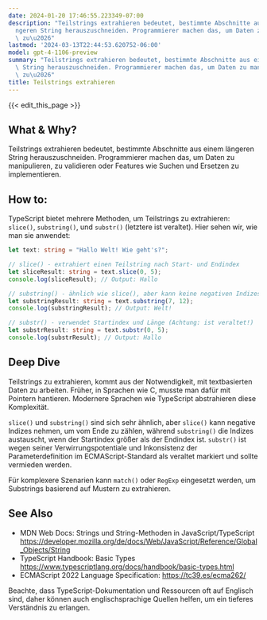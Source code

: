 ```yaml
---
date: 2024-01-20 17:46:55.223349-07:00
description: "Teilstrings extrahieren bedeutet, bestimmte Abschnitte aus einem l\xE4\
  ngeren String herauszuschneiden. Programmierer machen das, um Daten zu manipulieren,\
  \ zu\u2026"
lastmod: '2024-03-13T22:44:53.620752-06:00'
model: gpt-4-1106-preview
summary: "Teilstrings extrahieren bedeutet, bestimmte Abschnitte aus einem l\xE4ngeren\
  \ String herauszuschneiden. Programmierer machen das, um Daten zu manipulieren,\
  \ zu\u2026"
title: Teilstrings extrahieren
---
```


{{< edit_this_page >}}

## What & Why?
Teilstrings extrahieren bedeutet, bestimmte Abschnitte aus einem längeren String herauszuschneiden. Programmierer machen das, um Daten zu manipulieren, zu validieren oder Features wie Suchen und Ersetzen zu implementieren.

## How to:
TypeScript bietet mehrere Methoden, um Teilstrings zu extrahieren: `slice()`, `substring()`, und `substr()` (letztere ist veraltet). Hier sehen wir, wie man sie anwendet:

```typescript
let text: string = "Hallo Welt! Wie geht's?";

// slice() - extrahiert einen Teilstring nach Start- und Endindex
let sliceResult: string = text.slice(0, 5);
console.log(sliceResult); // Output: Hallo

// substring() - ähnlich wie slice(), aber kann keine negativen Indizes verwenden
let substringResult: string = text.substring(7, 12);
console.log(substringResult); // Output: Welt!

// substr() - verwendet Startindex und Länge (Achtung: ist veraltet!)
let substrResult: string = text.substr(0, 5);
console.log(substrResult); // Output: Hallo
```

## Deep Dive
Teilstrings zu extrahieren, kommt aus der Notwendigkeit, mit textbasierten Daten zu arbeiten. Früher, in Sprachen wie C, musste man dafür mit Pointern hantieren. Modernere Sprachen wie TypeScript abstrahieren diese Komplexität.

`slice()` und `substring()` sind sich sehr ähnlich, aber `slice()` kann negative Indizes nehmen, um vom Ende zu zählen, während `substring()` die Indizes austauscht, wenn der Startindex größer als der Endindex ist. `substr()` ist wegen seiner Verwirrungspotentiale und Inkonsistenz der Parameterdefinition im ECMAScript-Standard als veraltet markiert und sollte vermieden werden.

Für komplexere Szenarien kann `match()` oder `RegExp` eingesetzt werden, um Substrings basierend auf Mustern zu extrahieren.

## See Also
- MDN Web Docs: Strings und String-Methoden in JavaScript/TypeScript https://developer.mozilla.org/de/docs/Web/JavaScript/Reference/Global_Objects/String 
- TypeScript Handbook: Basic Types https://www.typescriptlang.org/docs/handbook/basic-types.html
- ECMAScript 2022 Language Specification: https://tc39.es/ecma262/ 

Beachte, dass TypeScript-Dokumentation und Ressourcen oft auf Englisch sind, daher können auch englischsprachige Quellen helfen, um ein tieferes Verständnis zu erlangen.
